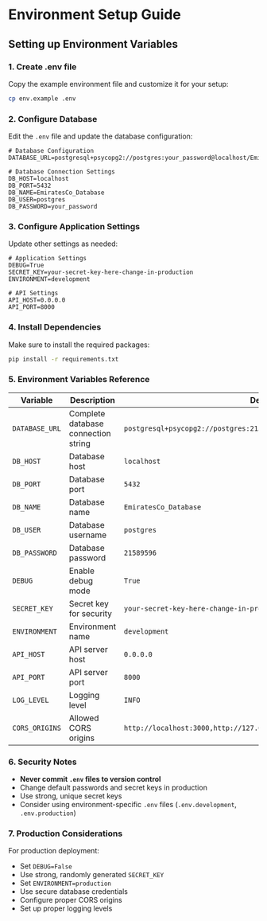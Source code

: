 # Environment Setup Guide

## Setting up Environment Variables

### 1. Create .env file
Copy the example environment file and customize it for your setup:

```bash
cp env.example .env
```

### 2. Configure Database
Edit the `.env` file and update the database configuration:

```env
# Database Configuration
DATABASE_URL=postgresql+psycopg2://postgres:your_password@localhost/EmiratesCo_Database

# Database Connection Settings
DB_HOST=localhost
DB_PORT=5432
DB_NAME=EmiratesCo_Database
DB_USER=postgres
DB_PASSWORD=your_password
```

### 3. Configure Application Settings
Update other settings as needed:

```env
# Application Settings
DEBUG=True
SECRET_KEY=your-secret-key-here-change-in-production
ENVIRONMENT=development

# API Settings
API_HOST=0.0.0.0
API_PORT=8000
```

### 4. Install Dependencies
Make sure to install the required packages:

```bash
pip install -r requirements.txt
```

### 5. Environment Variables Reference

| Variable | Description | Default |
|----------|-------------|---------|
| `DATABASE_URL` | Complete database connection string | `postgresql+psycopg2://postgres:21589596@localhost/EmiratesCo_Database` |
| `DB_HOST` | Database host | `localhost` |
| `DB_PORT` | Database port | `5432` |
| `DB_NAME` | Database name | `EmiratesCo_Database` |
| `DB_USER` | Database username | `postgres` |
| `DB_PASSWORD` | Database password | `21589596` |
| `DEBUG` | Enable debug mode | `True` |
| `SECRET_KEY` | Secret key for security | `your-secret-key-here-change-in-production` |
| `ENVIRONMENT` | Environment name | `development` |
| `API_HOST` | API server host | `0.0.0.0` |
| `API_PORT` | API server port | `8000` |
| `LOG_LEVEL` | Logging level | `INFO` |
| `CORS_ORIGINS` | Allowed CORS origins | `http://localhost:3000,http://127.0.0.1:3000` |

### 6. Security Notes

- **Never commit `.env` files to version control**
- Change default passwords and secret keys in production
- Use strong, unique secret keys
- Consider using environment-specific `.env` files (`.env.development`, `.env.production`)

### 7. Production Considerations

For production deployment:
- Set `DEBUG=False`
- Use strong, randomly generated `SECRET_KEY`
- Set `ENVIRONMENT=production`
- Use secure database credentials
- Configure proper CORS origins
- Set up proper logging levels
